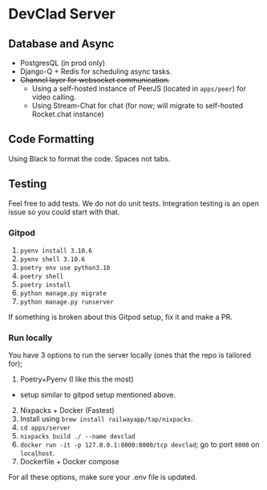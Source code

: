 # DevClad Server

## Database and Async

-   PostgresQL (in prod only)
-   Django-Q + Redis for scheduling async tasks.
-   ~~Channel layer for websocket communication.~~
    - Using a self-hosted instance of PeerJS (located in `apps/peer`) for video calling.
    - Using Stream-Chat for chat (for now; will migrate to self-hosted Rocket.chat instance)

## Code Formatting

Using Black to format the code. Spaces not tabs.

## Testing

Feel free to add tests.
We do not do unit tests. Integration testing is an open issue so you could start with that.

### Gitpod

1. `pyenv install 3.10.6`
2. `pyenv shell 3.10.6`
3. `poetry env use python3.10`
4. `poetry shell`
5. `poetry install`
6. `python manage.py migrate`
7. `python manage.py runserver`

If something is broken about this Gitpod setup, fix it and make a PR.

### Run locally

You have 3 options to run the server locally (ones that the repo is tailored for);

1. Poetry+Pyenv (I like this the most)
  - setup similar to gitpod setup mentioned above.
2. Nixpacks + Docker (Fastest)
  0. Install using `brew install railwayapp/tap/nixpacks`.
  1. `cd apps/server`
  2. `nixpacks build ./ --name devclad`
  3. `docker run -it -p 127.0.0.1:8000:8000/tcp devclad`; go to port `8000` on `localhost`.
3. Dockerfile + Docker compose

For all these options, make sure your .env file is updated.
